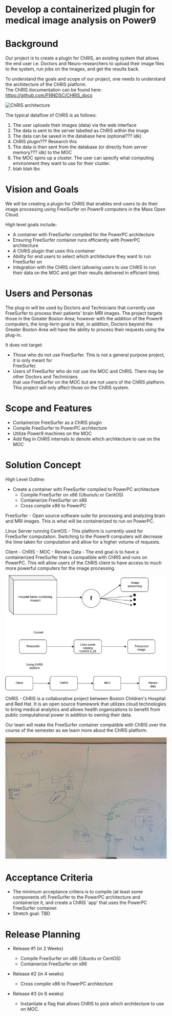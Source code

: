 # Develop a containerized plugin for medical image analysis on Power9

# Background
Our project is to create a plugin for ChRIS, an existing system that allows the end user i.e. Doctors and Neuro-researchers to upload their image files to the system, run jobs on the images, and get the results back.

To understand the goals and scope of our project, one needs to understand the architecture of the ChRIS platform.  
The ChRIS documentation can be found here: https://github.com/FNNDSC/CHRIS_docs

![ChRIS architecture](https://github.com/FNNDSC/CHRIS_docs/raw/master/chris_architecture_overview.png)

The typical dataflow of ChRIS is as follows:  
1. The user uploads their images (data) via the web interface
2. The data is sent to the server labelled as ChRIS within the image
3. The data can be saved in the database here (optional??? idk)
4. ChRIS plugin??? Research this
5. The data is then sent from the database (or directly from server memory??? idk) to the MOC
6. The MOC spins up a cluster. The user can specify what computing environment they want to use for their cluster.
7. blah blah
tbc

# Vision and Goals
We will be creating a plugin for ChRIS that enables end-users to do their image processing using FreeSurfer on Power9 computers in the Mass Open Cloud.

High level goals include:
* A container with FreeSurfer compiled for the PowerPC architecture
* Ensuring FreeSurfer container runs efficiently with PowerPC architecture
* A ChRIS plugin that uses this container
* Ability for end users to select which architecture they want to run FreeSurfer on
* Integration with the ChRIS client (allowing users to use ChRIS to run their data on the MOC and
  get their results delivered in efficient time).


# Users and Personas
The plug-in will be used by Doctors and Technicians that currently use FreeSurfer to process their patients' brain MRI images. The project targets those in the Greater Boston Area; however with the addition of the Power9 computers, the long-term goal is that, in addition, Doctors beyond the Greater Boston Area will have the ability to process their requests using the plug-in.

It does not target:
* Those who do not use FreeSurfer. This is not a general purpose project, it is only meant for                
  FreeSurfer.
* Users of FreeSurfer who do not use the MOC and ChRIS. There may be other Doctors and Technicians      
  that use FreeSurfer on the MOC but are not users of the ChRIS platform. This project will only affect those on the ChRIS
  system.

# Scope and Features
* Containerize FreeSurfer as a ChRIS plugin
* Compile FreeSurfer to PowerPC architecture
* Utilize Power9 machines on the MOC
* Add flag in ChRIS internals to denote which architecture to use on the MOC

# Solution Concept
High Level Outline:
* Create a container with FreeSurfer compiled to PowerPC architecture
  - Compile FreeSurfer on x86 (Ubunutu or CentOS)
  - Containerize FreeSurfer on x86
  - Cross compile x86 to PowerPC

FreeSurfer - Open source software suite for processing and analyzing brain and MRI images. This is what will be containerized to run on PowerPC.

Linux Server running CentOS - This platform is currently used for FreeSurfer computation. Switching to the Power9 computers will decrease the time taken for computation and allow for a higher volume of requests.

Client - ChRIS - MOC - Review Data - The end goal is to have a containerized FreeSurfer that is compatible with ChRIS and runs on PowerPC. This will allow users of the ChRIS client to have access to much more powerful computers for the image processing.
 
![Product Structure](https://raw.githubusercontent.com/rschneid1/hello-world/master/images/Diagram.png)



ChRIS - ChRIS is a collaborative project between Boston Children's Hospital and Red Hat. It is an open source framework that utilizes cloud technologies to bring medical analytics and allows health organizations to benefit from public computational power in addition to owning their data.

Our team will make the FreeSurfer container compatible with ChRIS over the course of the semester as we learn more about the ChRIS platform. 

![ChRIS platform overview](https://raw.githubusercontent.com/rschneid1/hello-world/master/images/Image%20from%20iOS.jpg)


# Acceptance Criteria
* The minimum acceptance critiera is to compile (at least some components of) FreeSurfer to the PowerPC architecture and containerize it, and create a ChRIS 'app' that uses the PowerPC FreeSurfer container.
* Stretch goal: TBD

# Release Planning
* Release #1 (in 2 Weeks)
  - Compile FreeSurfer on x86 (Ubuntu or CentOS)
  - Containerize FreeSurfer on x86
  
* Release #2 (in 4 weeks)
  - Cross compile x86 to PowerPC architecture
  
* Release #3 (in 6 weeks)
  - Instantiate a flag that allows ChRIS to pick which architecture to use on MOC.
  
